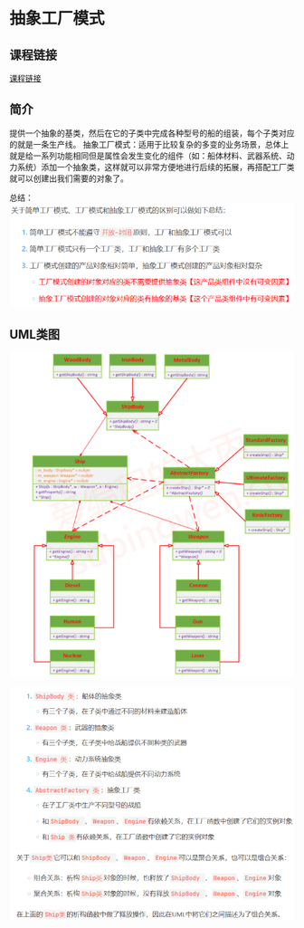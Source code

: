 # 抽象工厂模式

## 课程链接

[课程链接](https://subingwen.cn/design-patterns/abstract-factory/)

## 简介

提供一个抽象的基类，然后在它的子类中完成各种型号的船的组装，每个子类对应的就是一条生产线。
抽象工厂模式：适用于比较复杂的多变的业务场景，总体上就是给一系列功能相同但是属性会发生变化的组件（如：船体材料、武器系统、动力系统）添加一个抽象类，这样就可以非常方便地进行后续的拓展，再搭配工厂类就可以创建出我们需要的对象了。

总结：
![工厂类总结](image-2.png)

## UML类图

![uml类图](image.png)

![抽象类](image-1.png)
